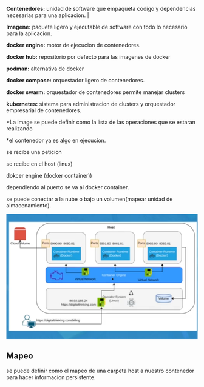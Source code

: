 **Contenedores:** unidad de software que empaqueta codigo y dependencias necesarias para una aplicacion. |

**Imagene:** paquete ligero y ejecutable de software con todo lo necesario para la aplicacion.

**docker engine:** motor de ejecucion de contenedores.

**docker hub:** repositorio por defecto para las imagenes de docker

**podman:** alternativa de docker

**docker compose:** orquestador ligero de contenedores.

**docker swarm:** orquestador de contenedores permite manejar clusters

**kubernetes:** sistema para administracion de clusters y orquestador empresarial de contenedores.

*La image se puede definir como la lista de las operaciones que se estaran realizando

*el contenedor ya es algo en ejecucion.

se recibe una peticion

se recibe en el host (linux)

dokcer engine (docker container))

dependiendo al puerto se va al docker container.

se puede conectar a la nube o bajo un volumen(mapear unidad de almacenamiento).

![1656368848581](image/conceptualizacion/1656368848581.png)

## Mapeo

se puede definir como el mapeo de una carpeta host a nuestro contenedor para hacer informacion persistente.
